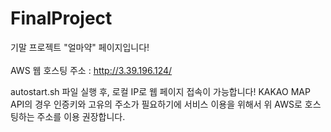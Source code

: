 # FinalProject

기말 프로젝트 "얼마약" 페이지입니다!
<br><br>
AWS 웹 호스팅 주소 : http://3.39.196.124/

autostart.sh 파일 실행 후, 로컬 IP로 웹 페이지 접속이 가능합니다!
KAKAO MAP API의 경우 인증키와 고유의 주소가 필요하기에 서비스 이용을 위해서 위 AWS로 호스팅하는 주소를 이용 권장합니다.
